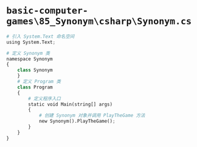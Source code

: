 # `basic-computer-games\85_Synonym\csharp\Synonym.cs`

```py
# 引入 System.Text 命名空间
using System.Text;

# 定义 Synonym 类
namespace Synonym
{
    class Synonym
    }
    # 定义 Program 类
    class Program
    {
        # 定义程序入口
        static void Main(string[] args)
        {
            # 创建 Synonym 对象并调用 PlayTheGame 方法
            new Synonym().PlayTheGame();
        }
    }
}
```